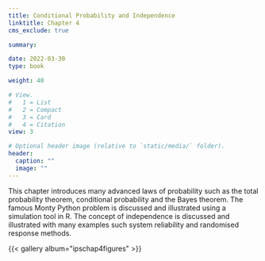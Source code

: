 ```yaml
---
title: Conditional Probability and Independence
linktitle: Chapter 4
cms_exclude: true

summary: 

date: 2022-03-30
type: book

weight: 40

# View.
#   1 = List
#   2 = Compact
#   3 = Card
#   4 = Citation
view: 3

# Optional header image (relative to `static/media/` folder).
header:
  caption: ""
  image: ""
---
```


This chapter introduces many advanced laws of probability such as the total probability theorem, conditional probability and the Bayes theorem. The famous Monty Python problem is discussed and illustrated using a simulation tool in R. The concept of independence is discussed and illustrated with many examples such system reliability and randomised response methods. 


{{< gallery album="ipschap4figures" >}}
